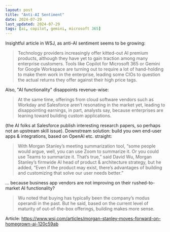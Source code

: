 ```yaml
---
layout: post
title: "Anti-AI Sentiment"
date: 2024-07-29
last_updated: 2024-07-29
tags: [ai, copilot, gemini, microsoft 365]
---
```


Insightful article in WSJ, as anti-AI sentiment seems to be growing:
> Technology providers increasingly offer kitted-out AI premium products, although they have yet to gain traction among many enterprise customers. Tools like Copilot for Microsoft 365 or Gemini for Google Workspace are turning out to require a lot of hand-holding to make them work in the enterprise, leading some CIOs to question the actual returns they offer against their high price tags.

Also, "AI functionality" disappoints revenue-wise:
> At the same time, offerings from cloud software vendors such as Workday and Salesforce aren’t resonating in the market yet, leading to disappointing earnings, in part, analysts say, because enterprises are leaning toward building custom applications.

(the AI folks at Salesforce publish interesting research papers, so perhaps not an upstream skill issue).
Downstream solution: build you own end-user apps & integrations, based on OpenAI etc. straight:
> With Morgan Stanley’s meeting summarization tool, “some people would argue, well, you can use Zoom to summarize it. Or you could use Teams to summarize it. That’s true,” said David Wu, Morgan Stanley’s firmwide AI head of product & architecture strategy, but he added, “Even if the product may exist, there’s advantages of building and customizing that solve our user needs better.” 

... because business app vendors are not improving on their rushed-to-market AI functionality?
> Wu noted that buying has typically been the company’s modus operandi in the past. But he said, based on the current level of maturity of out-of-the-box offerings, building makes more sense. 
 
Article: https://www.wsj.com/articles/morgan-stanley-moves-forward-on-homegrown-ai-120c59ab